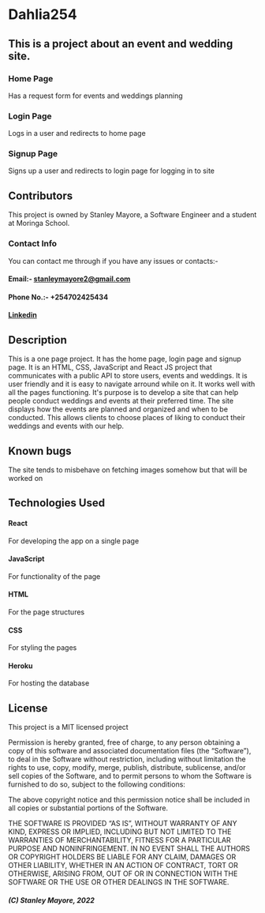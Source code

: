 # Dahlia254
## This is a project about an event and wedding site.

### Home Page
Has a request form for events and weddings planning

### Login Page
Logs in a user and redirects to home page


### Signup Page
Signs up a user and redirects to login page for logging in to site

## Contributors
This project is owned by Stanley Mayore, a Software Engineer and a student at Moringa School.
### Contact Info
You can contact me through if you have any issues or contacts:-
   #### Email:- stanleymayore2@gmail.com
   #### Phone No.:- +254702425434
   #### [Linkedin]("www.linkedin.com/in/stanley-mayore")

## Description
This is a one page project. It has the home page, login page and signup page. 
It is an HTML, CSS, JavaScript and React JS project that communicates with a public API to store users, events and weddings.
It is user friendly and it is easy to navigate arround while on it. It works well with all the pages functioning.
It's purpose is to develop a site that can help people conduct weddings and events at their preferred time.
The site displays how the events are planned and organized and when to be conducted. This allows clients to choose
places of liking to conduct their weddings and events with our help.

## Known bugs
The site tends to misbehave on fetching images somehow but that will be worked on

## Technologies Used

#### React
For developing the app on a single page
#### JavaScript
For functionality of the page
#### HTML 
For the page structures
#### CSS
For styling the pages

#### Heroku
For hosting the database

## License 
This project is a MIT licensed project

Permission is hereby granted, free of charge, to any person obtaining a copy of this software and associated documentation files (the “Software”), to deal in the Software without restriction, including without limitation the rights to use, copy, modify, merge, publish, distribute, sublicense, and/or sell copies of the Software, and to permit persons to whom the Software is furnished to do so, subject to the following conditions:

The above copyright notice and this permission notice shall be included in all copies or substantial portions of the Software.

THE SOFTWARE IS PROVIDED “AS IS”, WITHOUT WARRANTY OF ANY KIND, EXPRESS OR IMPLIED, INCLUDING BUT NOT LIMITED TO THE WARRANTIES OF MERCHANTABILITY, FITNESS FOR A PARTICULAR PURPOSE AND NONINFRINGEMENT. IN NO EVENT SHALL THE AUTHORS OR COPYRIGHT HOLDERS BE LIABLE FOR ANY CLAIM, DAMAGES OR OTHER LIABILITY, WHETHER IN AN ACTION OF CONTRACT, TORT OR OTHERWISE, ARISING FROM, OUT OF OR IN CONNECTION WITH THE SOFTWARE OR THE USE OR OTHER DEALINGS IN THE SOFTWARE.

##### (C) Stanley Mayore, 2022